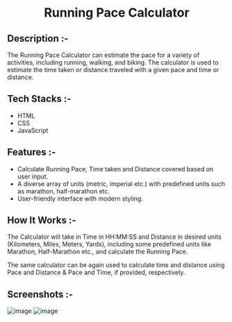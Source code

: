 # <p align="center">Running Pace Calculator</p>

## Description :-

The Running Pace Calculator can estimate the pace for a variety of activities, including running, walking, and biking. The calculator is used to estimate the time taken or distance traveled with a given pace and time or distance.

## Tech Stacks :-

- HTML
- CSS
- JavaScript

## Features :-

- Calculate Running Pace, Time taken and Distance covered based on user input.
- A diverse array of units (metric, imperial etc.) with predefined units such as marathon, half-marathon etc.
- User-friendly interface with modern styling.

## How It Works :-

The Calculator will take in Time in HH:MM:SS and Distance in desired units (Kilometers, Miles, Meters, Yards), including some predefined units like Marathon, Half-Marathon etc., and calculate the Running Pace.

The same calculator can be again used to calculate time and distance using Pace and Distance & Pace and Time, if provided, respectively.

## Screenshots :-

![image](https://github.com/priyavratamohan/CalcDiverse/blob/main/Calculators/Running-Pace-Calculator/assets/screenshot1.png)
![image](https://github.com/priyavratamohan/CalcDiverse/blob/main/Calculators/Running-Pace-Calculator/assets/screenshot2.png)
